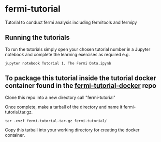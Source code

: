 # fermi-tutorial
Tutorial to conduct fermi analysis including fermitools and fermipy

## Running the tutorials

To run the tutorials simply open your chosen tutorial number in a Jupyter notebook and complete the learning exercises as required e.g.

```jupyter notebook Tutorial 1. The Fermi Data.ipynb```

## To package this tutorial inside the tutorial docker container found in the [fermi-tutorial-docker](https://github.com/durhamgamma/fermi-tutorial-docker) repo
Clone this repo into a new directory call "fermi-tutorial"

Once complete, make a tarball of the directory and name it fermi-tutorial.tar.gz.

```tar -cvzf fermi-tutorial.tar.gz fermi-tutorial/```

Copy this tarball into your working directory for creating the docker container.
